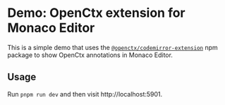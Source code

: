 # Demo: OpenCtx extension for Monaco Editor

This is a simple demo that uses the [`@openctx/codemirror-extension`](https://www.npmjs.com/package/@openctx/codemirror-extension) npm package to show OpenCtx annotations in Monaco Editor.

## Usage

Run `pnpm run dev` and then visit http://localhost:5901.
